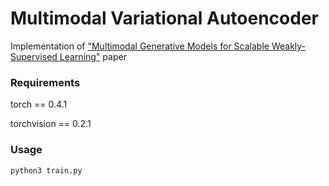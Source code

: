 # Multimodal Variational Autoencoder

Implementation of ["Multimodal Generative Models for Scalable Weakly-Supervised Learning"](https://arxiv.org/abs/1802.05335) paper

### Requirements
torch == 0.4.1

torchvision == 0.2.1

### Usage

```sh
python3 train.py
```

